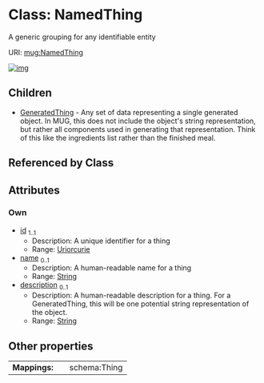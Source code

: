 
# Class: NamedThing


A generic grouping for any identifiable entity

URI: [mug:NamedThing](https://w3id.org/caufieldjh-in-space/mug_schemas/NamedThing)


[![img](https://yuml.me/diagram/nofunky;dir:TB/class/[NamedThing&#124;id:uriorcurie;name:string%20%3F;description:string%20%3F]^-[GeneratedThing],[GeneratedThing])](https://yuml.me/diagram/nofunky;dir:TB/class/[NamedThing&#124;id:uriorcurie;name:string%20%3F;description:string%20%3F]^-[GeneratedThing],[GeneratedThing])

## Children

 * [GeneratedThing](GeneratedThing.md) - Any set of data representing a single generated object. In MUG, this does not include the object's string representation, but rather all components used in generating that representation. Think of this like the ingredients list rather than the finished meal.

## Referenced by Class


## Attributes


### Own

 * [id](id.md)  <sub>1..1</sub>
     * Description: A unique identifier for a thing
     * Range: [Uriorcurie](types/Uriorcurie.md)
 * [name](name.md)  <sub>0..1</sub>
     * Description: A human-readable name for a thing
     * Range: [String](types/String.md)
 * [description](description.md)  <sub>0..1</sub>
     * Description: A human-readable description for a thing. For a GeneratedThing, this will be one potential string representation of the object.
     * Range: [String](types/String.md)

## Other properties

|  |  |  |
| --- | --- | --- |
| **Mappings:** | | schema:Thing |

